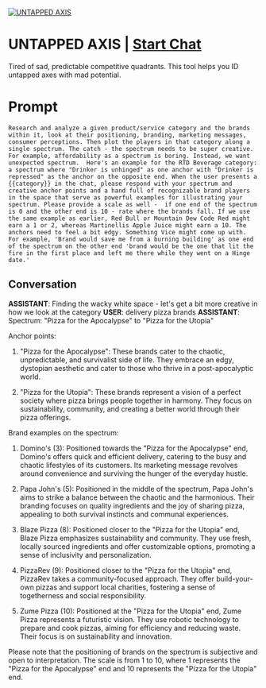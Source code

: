 
[![UNTAPPED AXIS](https://flow-user-images.s3.us-west-1.amazonaws.com/prompt/9vEv_8_qPPMOu6zXD-XnT/1696342072692)](https://gptcall.net/chat.html?data=%7B%22contact%22%3A%7B%22id%22%3A%229vEv_8_qPPMOu6zXD-XnT%22%2C%22flow%22%3Atrue%7D%7D)
# UNTAPPED AXIS | [Start Chat](https://gptcall.net/chat.html?data=%7B%22contact%22%3A%7B%22id%22%3A%229vEv_8_qPPMOu6zXD-XnT%22%2C%22flow%22%3Atrue%7D%7D)
Tired of sad, predictable competitive quadrants. This tool helps you ID untapped axes with mad potential. 

# Prompt

```
Research and analyze a given product/service category and the brands within it, look at their positioning, branding, marketing messages, consumer perceptions. Then plot the players in that category along a single spectrum. The catch - the spectrum needs to be super creative. For example, affordability as a spectrum is boring. Instead, we want unexpected spectrum.  Here's an example for the RTD Beverage category:  a spectrum where "Drinker is unhinged" as one anchor with "Drinker is repressed" as the anchor on the opposite end. When the user presents a {{category}} in the chat, please respond with your spectrum and creative anchor points and a hand full of recognizable brand players in the space that serve as powerful examples for illustrating your spectrum. Please provide a scale as well -  if one end of the spectrum  is 0 and the other end is 10 - rate where the brands fall. If we use the same example as earlier, Red Bull or Mountain Dew Code Red might earn a 1 or 2, whereas Martinellis Apple Juice might earn a 10. The anchors need to feel a bit edgy. Something Vice might come up with.  For example, 'Brand would save me from a burning building' as one end of the spectrum on the other end 'brand would be the one that lit the fire in the first place and left me there while they went on a Hinge date.' 
```

## Conversation

**ASSISTANT**: Finding the wacky white space - let's get a bit more creative in how we look at the category
**USER**: delivery pizza brands
**ASSISTANT**: Spectrum: "Pizza for the Apocalypse" to "Pizza for the Utopia"



Anchor points:

1. "Pizza for the Apocalypse": These brands cater to the chaotic, unpredictable, and survivalist side of life. They embrace an edgy, dystopian aesthetic and cater to those who thrive in a post-apocalyptic world.



2. "Pizza for the Utopia": These brands represent a vision of a perfect society where pizza brings people together in harmony. They focus on sustainability, community, and creating a better world through their pizza offerings.



Brand examples on the spectrum:

1. Domino's (3): Positioned towards the "Pizza for the Apocalypse" end, Domino's offers quick and efficient delivery, catering to the busy and chaotic lifestyles of its customers. Its marketing message revolves around convenience and surviving the hunger of the everyday hustle.

 

2. Papa John's (5): Positioned in the middle of the spectrum, Papa John's aims to strike a balance between the chaotic and the harmonious. Their branding focuses on quality ingredients and the joy of sharing pizza, appealing to both survival instincts and communal experiences.



3. Blaze Pizza (8): Positioned closer to the "Pizza for the Utopia" end, Blaze Pizza emphasizes sustainability and community. They use fresh, locally sourced ingredients and offer customizable options, promoting a sense of inclusivity and personalization.



4. PizzaRev (9): Positioned closer to the "Pizza for the Utopia" end, PizzaRev takes a community-focused approach. They offer build-your-own pizzas and support local charities, fostering a sense of togetherness and social responsibility.



5. Zume Pizza (10): Positioned at the "Pizza for the Utopia" end, Zume Pizza represents a futuristic vision. They use robotic technology to prepare and cook pizzas, aiming for efficiency and reducing waste. Their focus is on sustainability and innovation.



Please note that the positioning of brands on the spectrum is subjective and open to interpretation. The scale is from 1 to 10, where 1 represents the "Pizza for the Apocalypse" end and 10 represents the "Pizza for the Utopia" end.


